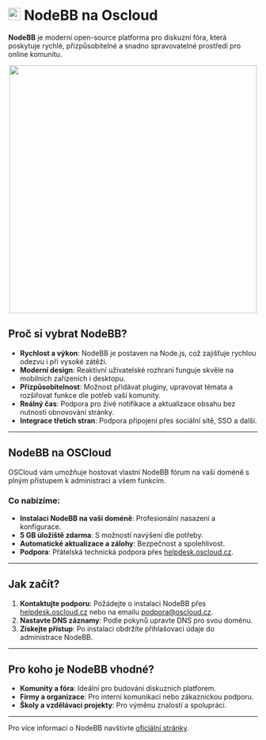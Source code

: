 # <img src="/img/nodebb-logo.png" width="25px"> NodeBB na Oscloud

**NodeBB** je moderní open-source platforma pro diskuzní fóra, která poskytuje rychlé, přizpůsobitelné a snadno spravovatelné prostředí pro online komunitu.

<center>
<img src="/img/nodebb_app.png" class="shadow" width="500px">
</center>

## Proč si vybrat NodeBB?

- **Rychlost a výkon**: NodeBB je postaven na Node.js, což zajišťuje rychlou odezvu i při vysoké zátěži.
- **Moderní design**: Reaktivní uživatelské rozhraní funguje skvěle na mobilních zařízeních i desktopu.
- **Přizpůsobitelnost**: Možnost přidávat pluginy, upravovat témata a rozšiřovat funkce dle potřeb vaší komunity.
- **Reálný čas**: Podpora pro živé notifikace a aktualizace obsahu bez nutnosti obnovování stránky.
- **Integrace třetích stran**: Podpora připojení přes sociální sítě, SSO a další.

---


## NodeBB na OSCloud

OSCloud vám umožňuje hostovat vlastní NodeBB fórum na vaší doméně s plným přístupem k administraci a všem funkcím.

### Co nabízíme:

- **Instalaci NodeBB na vaší doméně**: Profesionální nasazení a konfigurace.
- **5 GB úložiště zdarma**: S možností navýšení dle potřeby.
- **Automatické aktualizace a zálohy**: Bezpečnost a spolehlivost.
- **Podpora**: Přátelská technická podpora přes [helpdesk.oscloud.cz](https://helpdesk.oscloud.cz).

---

## Jak začít?

1. **Kontaktujte podporu**: Požádejte o instalaci NodeBB přes [helpdesk.oscloud.cz](https://helpdesk.oscloud.cz/help/711028727) nebo na emailu [podpora@oscloud.cz](mailto:podpora@oscloud.cz).
2. **Nastavte DNS záznamy**: Podle pokynů upravte DNS pro svou doménu.
3. **Získejte přístup**: Po instalaci obdržíte přihlašovací údaje do administrace NodeBB.


---

## Pro koho je NodeBB vhodné?

- **Komunity a fóra**: Ideální pro budování diskuzních platforem.
- **Firmy a organizace**: Pro interní komunikaci nebo zákaznickou podporu.
- **Školy a vzdělávací projekty**: Pro výměnu znalostí a spolupráci.

---

Pro více informací o NodeBB navštivte [oficiální stránky](https://nodebb.org).
